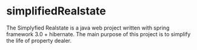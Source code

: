 # simplifiedRealstate
The Simplyfied  Realstate is a java web project written with spring framework 3.0 + hibernate. The main purpose of this project is to simplify the life of property dealer.

